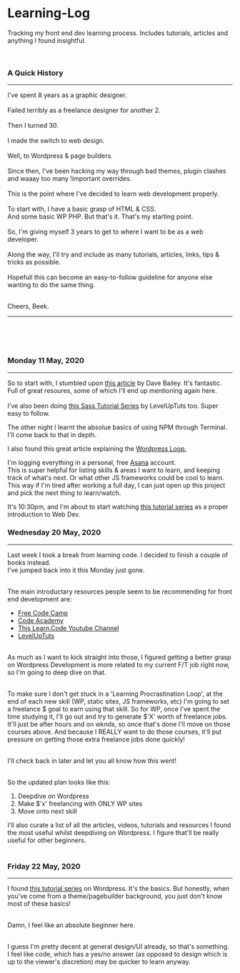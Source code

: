 # Learning-Log
Tracking my front end dev learning process. Includes tutorials, articles and anything I found insightful. 


<br>
<h3>A Quick History</h3>
<hr/>
I've spent 8 years as a graphic designer. <br><br>
Failed terribly as a freelance designer for another 2.<br><br>
Then I turned 30.<br><br>
I made the switch to web design.<br><br>
Well, to Wordpress & page builders. <br><br>
Since then, I've been hacking my way through bad themes, plugin clashes and waaay too many !important overrides. <bR><br>
This is the point where I've decided to learn web development properly. <br><br>
To start with, I have a basic grasp of HTML & CSS.<br>And some basic WP PHP. But that's it. That's my starting point. <br><br>
So, I'm giving myself 3 years to get to where I want to be as a web developer.<br><br>
Along the way, I'll try and include as many tutorials, articles, links, tips & tricks as possible. <br><br>Hopefull this can become an easy-to-follow guideline for anyone else wanting to do the same thing. <br><br>


Cheers, Beek.

<hr/>




<br><br><br>
<h3>Monday 11 May, 2020</h3>
<hr/>
So to start with, I stumbled upon <a href="https://medium.com/@davesuperman/how-to-learn-front-end-web-development-for-free-in-5-days-25aa6021aa3b" target="_blank">this article</a> by Dave Bailey. It's fantastic. Full of great resoures, some of which I'll end up mentioning again here. <br><br>
I've also been doing <a href="https://www.youtube.com/watch?v=13tfIjw4QrI&list=PL2CB1F80266E986EA&index=8" target="_blank">this Sass Tutorial Series</a> by LevelUpTuts too. Super easy to follow. 

The other night I learnt the absolue basics of using NPM through Terminal. I'll come back to that in depth.

I also found this great article explaining the <a href="https://blog.teamtreehouse.com/wordpress-loop-beginners-guide" target-="_blank">Wordpress Loop.</a>

I'm logging everything in a personal, free <a href="https://app.asana.com/" target="_blank">Asana</a> account.<br>
This is super helpful for listing skills & areas I want to learn, and keeping track of what's next. Or what other JS frameworks could be cool to learn. This way if I'm tired after working a full day, I can just open up this project and pick the next thing to learn/watch. 

It's 10:30pm, and I'm about to start watching <a href="https://www.youtube.com/watch?v=gQojMIhELvM&list=PLoYCgNOIyGAB_8_iq1cL8MVeun7cB6eNc" target="_blank">this tutorial series</a> as a proper introduction to Web Dev.



<h3>Wednesday 20 May, 2020</h3>
<hr/>

Last week I took a break from learning code. I decided to finish a couple of books instead. <br>
I've jumped back into it this Monday just gone.<br><br>

The main introductary resources people seem to be recommending for front end development are:
<ul>
  <li><a href="https://www.freecodecamp.org/learn/" target="_blank">Free Code Camp</a></li>
  <li><a href="https://www.codecademy.com/learn/learn-html" target="_blank">Code Academy</a></li>
  <li><a href="https://www.youtube.com/user/learncodeacademy" target="_blank">This Learn.Code Youtube Channel</a></li>
  <li><a href="https://www.youtube.com/user/LevelUpTuts" target="_blank">LevelUpTuts</a></li>
</ul><br>
As much as I want to kick straight into those, I figured getting a better grasp on Wordpress Development is more related to my current F/T job right now, so I'm going to deep dive on that.<br><br>

To make sure I don't get stuck in a 'Learning Procrastination Loop', at the end of each new skill (WP, static sites, JS frameworks, etc) I'm going to set a freelance $ goal to earn using that skill. So for WP, once I've spent the time studying it, I'll go out and try to generate $'X' worth of freelance jobs. It'll just be after hours and on wknds, so once that's done I'll move on those courses above. And because I REALLY want to do those courses, it'll put pressure on getting those extra freelance jobs done quickly! <br><br>

I'll check back in later and let you all know how this went! <br><br> 

So the updated plan looks like this:<br>
<ol>
  <li>Deepdive on Wordpress</li>
  <li>Make $'x' freelancing with ONLY WP sites</li>
  <li>Move onto next skill</li>
</ol>

I'll also curate a list of all the articles, videos, tutorials and resources I found the most useful whilst deepdiving on Wordpress. I figure that'll be really useful for other beginners. 
<br><br>



<h3>Friday 22 May, 2020</h3>
<hr/>

I found <a href="https://www.youtube.com/watch?v=ynA8_5jAc1s&list=PLpcSpRrAaOaqMA4RdhSnnNcaqOVpX7qi5&index=5" target="_blank">this tutorial series</a> on Wordpress. It's the basics. But honestly, when you've come from a theme/pagebuilder background, you just don't know most of these basics!<br><br>

Damn, I feel like an absolute beginner here. <br><br>

I guess I'm pretty decent at general design/UI already, so that's something.<br>
I feel like code, which has a yes/no answer (as opposed to design which is up to the viewer's discretion) may be quicker to learn anyway. 










